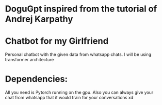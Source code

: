 # DoguGpt inspired from the tutorial of Andrej Karpathy

# Chatbot for my Girlfriend
Personal chatbot with the given data from whatsapp chats. I will be using transformer architecture
# Dependencies:
All you need is Pytorch running on the gpu. Also you can always give your chat from whatsapp that it would train for your conversations xd
